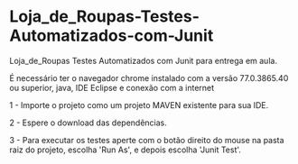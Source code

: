 # Loja_de_Roupas-Testes-Automatizados-com-Junit
Loja_de_Roupas Testes Automatizados com Junit para entrega em aula.

É necessário ter o navegador chrome instalado com a versão 77.0.3865.40 ou superior, java, IDE Eclipse e conexão com a internet

1 - Importe o projeto como um projeto MAVEN existente para sua IDE.

2 - Espere o download das dependências.

3 - Para executar os testes aperte com o botão direito do mouse na pasta raiz do projeto, escolha 'Run As', e depois escolha 'Junit Test'. 
